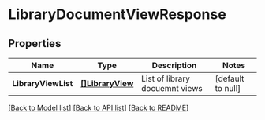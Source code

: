 # LibraryDocumentViewResponse

## Properties
Name | Type | Description | Notes
------------ | ------------- | ------------- | -------------
**LibraryViewList** | [**[]LibraryView**](LibraryView.md) | List of library docuemnt views | [default to null]

[[Back to Model list]](../README.md#documentation-for-models) [[Back to API list]](../README.md#documentation-for-api-endpoints) [[Back to README]](../README.md)


